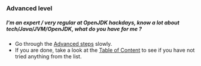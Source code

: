 ### Advanced level

##### I'm an expert / very regular at OpenJDK hackdays, know a lot about tech/Java/JVM/OpenJDK, what do you have for me ?

- Go through the [Advanced steps](../advanced-steps/advanced_steps.md) slowly.
- If you are done, take a look at the [Table of Content](http://neomatrix369.gitbooks.io/adoptopenjdk-getting-started-kit/content/) to see if you have not tried anything from the list.






